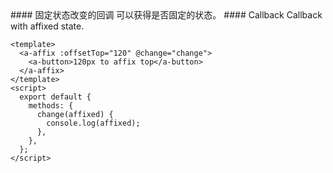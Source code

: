<cn>
#### 固定状态改变的回调
可以获得是否固定的状态。
</cn>

<us>
#### Callback
Callback with affixed state.
</us>

```tpl
<template>
  <a-affix :offsetTop="120" @change="change">
    <a-button>120px to affix top</a-button>
  </a-affix>
</template>
<script>
  export default {
    methods: {
      change(affixed) {
        console.log(affixed);
      },
    },
  };
</script>
```
